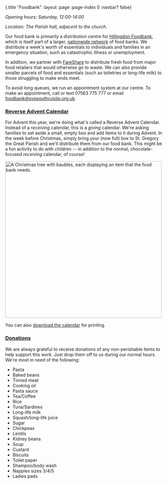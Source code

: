 {:title "Foodbank"
 :layout :page
 :page-index 0
 :navbar? false}

*Opening hours: Saturday, 12:00-14:00*

*Location: The Parish hall, adjacent to the church.*

Our food bank is primarily a distribution centre for [Hillingdon Foodbank](https://hillingdon.foodbank.org.uk/), which is itself part of a larger, [nationwide network](https://www.trusselltrust.org/) of food banks. We distribute a week's worth of essentials to individuals and families in an emergency situation, such as catastrophic illness or unemployment.

In addition, we partner with [FareShare](https://fareshare.org.uk/) to distribute fresh food from major food retailers that would otherwise go to waste. We can also provide smaller parcels of food and essentials (such as toiletries or long-life milk) to those struggling to make ends meet.

To avoid long queues, we run an appointment system at our centre. To make an appointment, call or text 07563 775 777 or email [foodbank@svpsouthruislip.org.uk](mailto:foodbank@svpsouthruislip.org.uk)</a>.

### [Reverse Advent Calendar](#advent-appeal)

For Advent this year, we're doing what's called a Reverse Advent Calendar. Instead of a *receiving* calendar, this is a *giving* calendar. We're asking families to set aside a small, empty box and add items to it during Advent. In the week before Christmas, simply bring your (now full) box to St. Gregory the Great Parish and we'll distribute them from our food bank. This might be a fun activity to do with children -- in addition to the normal, chocolate-focused *receiving* calendar, of course!

<img src="../../../pages/advent-calendar/reverse-advent-2024.jpg"
     alt="A Christmas tree with baubles, each displaying an item that the food bank needs."
     width=500>

You can also [download the calendar](../../../pages/advent-calendar/reverse-advent-2024.pdf) for printing.

### [Donations](#donations)

We are always grateful to receive donations of any non-perishable items to help support this work. Just drop them off to us during our normal hours. We're most in need of the following:

 * Pasta
 * Baked beans
 * Tinned meat
 * Cooking oil
 * Pasta sauce
 * Tea/Coffee
 * Rice
 * Tuna/Sardines
 * Long-life milk
 * Squash/long-life juice
 * Sugar
 * Chickpeas
 * Lentils
 * Kidney beans
 * Soup
 * Custard
 * Biscuits
 * Toilet paper
 * Shampoo/body wash
 * Nappies sizes 3/4/5
 * Ladies pads
